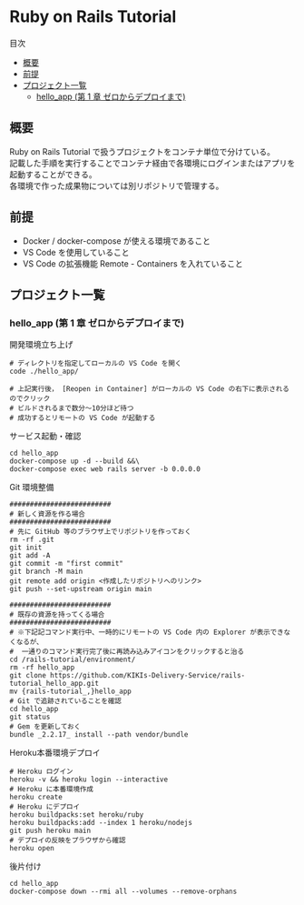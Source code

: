 <!-- omit in toc -->
# Ruby on Rails Tutorial

目次

- [概要](#概要)
- [前提](#前提)
- [プロジェクト一覧](#プロジェクト一覧)
  - [hello_app (第 1 章 ゼロからデプロイまで)](#hello_app-第-1-章-ゼロからデプロイまで)

## 概要

Ruby on Rails Tutorial で扱うプロジェクトをコンテナ単位で分けている。  
記載した手順を実行することでコンテナ経由で各環境にログインまたはアプリを起動することができる。  
各環境で作った成果物については別リポジトリで管理する。

## 前提
- Docker / docker-compose が使える環境であること
- VS Code を使用していること
- VS Code の拡張機能 Remote - Containers を入れていること

## プロジェクト一覧

### hello_app (第 1 章 ゼロからデプロイまで)

開発環境立ち上げ
```shell
# ディレクトリを指定してローカルの VS Code を開く
code ./hello_app/

# 上記実行後， [Reopen in Container] がローカルの VS Code の右下に表示されるのでクリック
# ビルドされるまで数分〜10分ほど待つ
# 成功するとリモートの VS Code が起動する
```

サービス起動・確認
```shell
cd hello_app
docker-compose up -d --build &&\
docker-compose exec web rails server -b 0.0.0.0
```

Git 環境整備
```shell
#########################
# 新しく資源を作る場合
#########################
# 先に GitHub 等のブラウザ上でリポジトリを作っておく
rm -rf .git
git init
git add -A
git commit -m "first commit"
git branch -M main
git remote add origin <作成したリポジトリへのリンク>
git push --set-upstream origin main

#########################
# 既存の資源を持ってくる場合
#########################
# ※下記記コマンド実行中、一時的にリモートの VS Code 内の Explorer が表示できなくなるが、
#  一通りのコマンド実行完了後に再読み込みアイコンをクリックすると治る
cd /rails-tutorial/environment/
rm -rf hello_app
git clone https://github.com/KIKIs-Delivery-Service/rails-tutorial_hello_app.git
mv {rails-tutorial_,}hello_app
# Git で追跡されていることを確認
cd hello_app
git status
# Gem を更新しておく
bundle _2.2.17_ install --path vendor/bundle
```

Heroku本番環境デプロイ
```shell
# Heroku ログイン
heroku -v && heroku login --interactive
# Heroku に本番環境作成
heroku create
# Heroku にデプロイ
heroku buildpacks:set heroku/ruby
heroku buildpacks:add --index 1 heroku/nodejs
git push heroku main
# デプロイの反映をプラウザから確認
heroku open
```

後片付け
```shell
cd hello_app
docker-compose down --rmi all --volumes --remove-orphans
```
